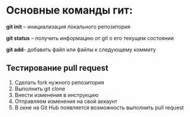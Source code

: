 # Основные команды гит:

**git init** – инициализация локального репозитория

**git status** – получить информацию от git о его текущем состоянии

**git add**– добавить файл или файлы к следующему коммиту

## Тестирование pull request

1. Сделать fork нужного репозитория
2. Выполнить git clone
3. Внести изменения в инструкцию
4. Отправляем изменения на свой аккаунт
5. В окне на Git Hub появляется возможность выполнить pull request